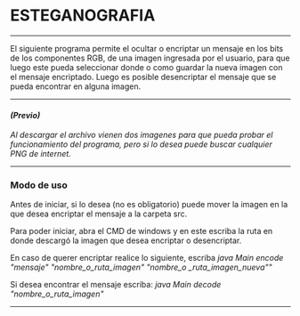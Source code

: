 # ESTEGANOGRAFIA
***
El siguiente programa permite el ocultar o encriptar un 
mensaje en los bits de los componentes RGB, de una imagen 
ingresada por el usuario, para que luego este pueda 
seleccionar donde o como guardar la nueva imagen con el mensaje 
encriptado.
Luego es posible desencriptar el mensaje que se pueda 
encontrar en alguna imagen.
***
#### *(Previo)*
*Al descargar el archivo vienen dos imagenes para que pueda
probar el funcionamiento del programa, pero si lo desea 
puede buscar cualquier PNG de internet.*
***

### Modo de uso
Antes de iniciar, si lo desea (no es obligatorio) 
puede mover la imagen en la que desea encriptar el mensaje
a la carpeta src.

Para poder iniciar, abra el CMD de windows y en este escriba
la ruta en donde descargó la imagen que desea encriptar o 
desencriptar. 

En caso de querer encriptar realice lo siguiente, escriba
*java Main encode "mensaje" "nombre_o_ruta_imagen" "nombre_o
_ruta_imagen_nueva""*

Si desea encontrar el mensaje escriba: *java Main decode "nombre_o_ruta_imagen"*
***

